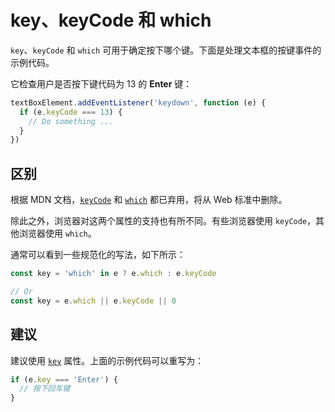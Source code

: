 # key、keyCode 和 which

`key`、`keyCode` 和 `which` 可用于确定按下哪个键。下面是处理文本框的按键事件的示例代码。

它检查用户是否按下键代码为 13 的 **Enter** 键：

```js
textBoxElement.addEventListener('keydown', function (e) {
  if (e.keyCode === 13) {
    // Do something ...
  }
})
```

## 区别

根据 MDN 文档，[`keyCode`](https://developer.mozilla.org/en-US/docs/Web/API/KeyboardEvent/keyCode) 和 [`which`](https://developer.mozilla.org/en-US/docs/Web/API/KeyboardEvent/which) 都已弃用，将从 Web 标准中删除。

除此之外，浏览器对这两个属性的支持也有所不同。有些浏览器使用 `keyCode`，其他浏览器使用 `which`。

通常可以看到一些规范化的写法，如下所示：

```js
const key = 'which' in e ? e.which : e.keyCode

// Or
const key = e.which || e.keyCode || 0
```

## 建议

建议使用 [`key`](https://developer.mozilla.org/en-US/docs/Web/API/KeyboardEvent/key) 属性。上面的示例代码可以重写为：

```js
if (e.key === 'Enter') {
  // 按下回车键
}
```
